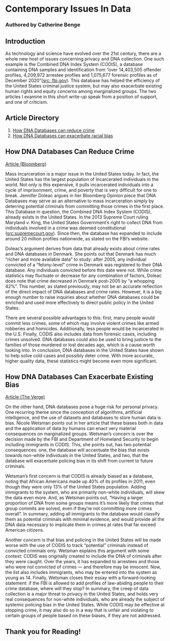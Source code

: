 # Contemporary Issues In Data
### Authored by Catherine Benge

## Introduction
As technology and science have evolved over the 21st century, there are a whole new host of issues concerning privacy and DNA collection. One such example is the Combined DNA Index System (CODIS), a database containing DNA samples and identification from “over 14,403,505 offender profiles, 4,209,972 arrestee profiles and 1,075,677 forensic profiles as of December 2020”([src: fbi.gov](https://www.fbi.gov/services/laboratory/biometric-analysis/codis/ndis-statistics)). This database has helped the efficiency of the United States criminal justice system, but may also exacerbate existing human rights and equity concerns among marginalized groups. The two articles I examine in this short write-up speak from a position of support, and one of criticism. 

## Article Directory
1. [How DNA Databases can reduce crime](#one)
2. [How DNA Databases can exacerbate racial bias](#two)

## How DNA Databases Can Reduce Crime<a name="one"></a>
[Article (Bloomberg)](https://www.bloomberg.com/opinion/articles/2021-02-01/dna-databases-are-better-crime-deterrent-than-long-prison-time)

Mass incarceration is a major issue in the United States today. In fact, the United States has the largest population of incarcerated individuals in the world. Not only is this expensive, it pulls incarcerated individuals into a cycle of imprisonment, crime, and poverty that is very difficult for one to break. Jennifer Doleac argues in her Bloomberg Opinion piece that DNA Databases may serve as an alternative to mass incarceration simply by deterring potential criminals from committing those crimes in the first place. This Database in question, the Combined DNA Index System (CODIS), already exists in the United States. In the 2013 Supreme Court ruling Maryland v. King, the United States Government’s right to collect DNA from individuals involved in a crime was deemed constitutional ([src:supremecourt.gov](https://www.supremecourt.gov/opinions/12pdf/12-207_d18e.pdf)). Since then, the database has expanded to include around 20 million profiles nationwide, as stated on the FBI’s website. 

Doleac’s argument derives from data that already exists about crime rates and DNA databases in Denmark. She points out that Denmark has much “richer and more available data” to study: after 2005, any individual convicted of a “felony-level” crime in Denmark was registered to their DNA database. Any individuals convicted before this date were not. While crime statistics may fluctuate or decrease for any combination of factors, Doleac does note that crime decreased in Denmark post-2005 by “a whopping 42%”. This number, as stated previously, may not be an accurate reflection of the direct impact of DNA databases and crime rates. However, it is a big enough number to raise inquiries about whether DNA databases could be enriched and used more effectively to direct public policy in the United States.   

There are several possible advantages to this: first, many people would commit less crimes, some of which may involve violent crimes like armed robberies and homicides. Additionally, less people would be incarcerated in the U.S. Finally, CODIS also includes data from forensic cases, including crimes unsolved. DNA databases could also be used to bring justice to the families of those murdered or lost decades ago, which is a cause worth looking into. In conclusion, DNA databases in the United States have shown to help solve cold cases and possibly deter crime. With more accurate, higher quality data, these statistics might become even more significant. 

## How DNA Databases Can Exacerbate Existing Bias<a name="two"></a>
[Article (The Verge)](https://www.theverge.com/2020/1/14/21063627/dna-detained-immigrants-fbi-codis-bias-crime-database)

On the other hand, DNA databases pose a huge risk for personal privacy. One recurring theme since the conception of algorithms, artificial intelligence, and the use of datasets and databases to store human data is bias. Nicole Wetsman points out in her article that these biases both in data and the application of data by humans can enact very material consequences on marginalized groups. Wetsman’s concern is over the decision made by the FBI and Department of Homeland Security to begin including immigrants in CODIS. This, she points out, has two potential consequences: one, the database will accentuate the bias that exists towards non-white individuals in the United States, and two, that the database will exacerbate policing bias in its shift from current to future criminals.

Wetsman’s first concern is that CODIS is already biased as a database, noting that African Americans made up 40% of its profiles in 2011, even though they were only 13% of the United States population. Adding immigrants to the system, who are primarily non-white individuals, will skew the data even more. And, as Wetsman points out, “Having a larger proportion of DNA from some groups means it’s more likely that crimes that group commits are solved, even if they’re not committing more crimes overall”. In summary, adding all immigrants to the database would classify them as potential criminals with minimal evidence, and would provide all the DNA data necessary to implicate them in crimes at rates that far exceed American citizens.

Another concern is that bias and policing in the United States will be made worse with the use of CODIS to track “potential” criminals instead of convicted criminals only. Wetsman explains this argument with some context: CODIS was originally created to include the DNA of criminals after they were caught. Over the years, it has expanded to arrestees and those who were not convicted of crimes — and therefore may be innocent. Now, the list also includes immigrants, who may be entered into the system as young as 14. Finally, Wetsman closes their essay with a forward-looking statement: if the FBI is allowed to add profiles of law-abiding people to their crime database, where will they stop? In summary, the creep of data collection is a major threat to privacy in the United States, and holds very real consequences for non-white individuals, who are already the subject of systemic policing bias in the United States. While CODIS may be effective at stopping crime, it may also do so in a way that is unfair and violating to certain groups of people based on these biases, if they are not addressed.  

## Thank you for Reading!
